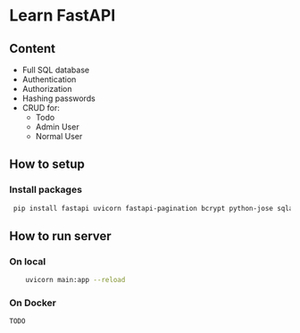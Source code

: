 # Learn FastAPI

## Content
- Full SQL database
- Authentication
- Authorization
- Hashing passwords
- CRUD for:
  - Todo
  - Admin User
  - Normal User

## How to setup
### Install packages
   ```bash
    pip install fastapi uvicorn fastapi-pagination bcrypt python-jose sqlalchemy alembic
   ```

## How to run server
### On local
```bash
    uvicorn main:app --reload
```

### On Docker
```
TODO
```